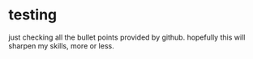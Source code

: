 # testing

just checking all the bullet points provided by github.
hopefully this will sharpen my skills, more or less.

